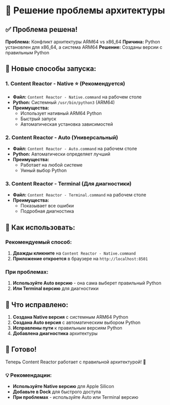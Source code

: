 # 🔧 Решение проблемы архитектуры

## ✅ Проблема решена!

**Проблема:** Конфликт архитектуры ARM64 vs x86_64
**Причина:** Python установлен для x86_64, а система ARM64
**Решение:** Созданы версии с правильным Python

## 🚀 Новые способы запуска:

### 1. **Content Reactor - Native** ⭐ (Рекомендуется)
- **Файл:** `Content Reactor - Native.command` на рабочем столе
- **Python:** Системный `/usr/bin/python3` (ARM64)
- **Преимущества:** 
  - Использует нативный ARM64 Python
  - Быстрый запуск
  - Автоматическая установка зависимостей

### 2. **Content Reactor - Auto** (Универсальный)
- **Файл:** `Content Reactor - Auto.command` на рабочем столе
- **Python:** Автоматически определяет лучший
- **Преимущества:** 
  - Работает на любой системе
  - Умный выбор Python

### 3. **Content Reactor - Terminal** (Для диагностики)
- **Файл:** `Content Reactor - Terminal.command` на рабочем столе
- **Преимущества:** 
  - Показывает все ошибки
  - Подробная диагностика

## 🎯 Как использовать:

### Рекомендуемый способ:
1. **Дважды кликните** на `Content Reactor - Native.command`
2. **Приложение откроется** в браузере на `http://localhost:8501`

### При проблемах:
1. **Используйте Auto версию** - она сама выберет правильный Python
2. **Или Terminal версию** для диагностики

## 🔧 Что исправлено:

1. **Создана Native версия** с системным ARM64 Python
2. **Создана Auto версия** с автоматическим выбором Python
3. **Исправлены пути** к правильным версиям Python
4. **Добавлена диагностика** архитектуры

## 🎉 Готово!

Теперь Content Reactor работает с правильной архитектурой! 🚀

### 💡 Рекомендации:
- **Используйте Native версию** для Apple Silicon
- **Добавьте в Dock** для быстрого доступа
- **При проблемах** - используйте Auto или Terminal версию







